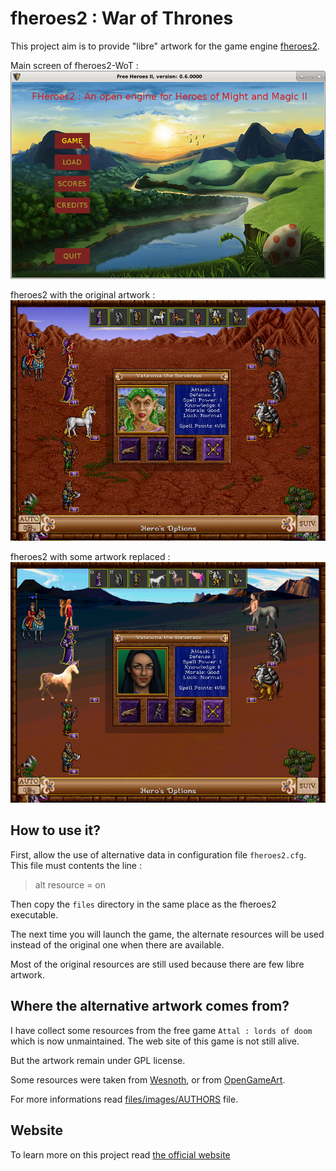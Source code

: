 # fheroes2 : War of Thrones

This project aim is to provide "libre" artwork for the game engine [fheroes2](https://sourceforge.net/projects/fheroes2).

Main screen of fheroes2-WoT :
![screenshot](assets/screenshot_main_screen.png)

fheroes2 with the original artwork :
![screenshot](assets/screenshot_battle.png)

fheroes2 with some artwork replaced :
![screenshot](assets/screenshot_battle_mod.png)

## How to use it?

First, allow the use of alternative data in configuration file `fheroes2.cfg`.
This file must contents the line :

> alt resource = on

Then copy the `files` directory in the same place as the fheroes2 executable.

The next time you will launch the game, the alternate resources will be used instead of the original one when there are available.

Most of the original resources are still used because there are few libre artwork.

## Where the alternative artwork comes from?

I have collect some resources from the free game `Attal : lords of doom` which is now unmaintained. The web site of this game is not still alive.

But the artwork remain under GPL license.

Some resources were taken from [Wesnoth](http://wesnoth.org), or from [OpenGameArt](http://opengameart.org).

For more informations read [files/images/AUTHORS](files/images/AUTHORS) file.

## Website

To learn more on this project read [the official website](http://thaddeus002.github.io/fheroes2-WoT/index.html)
